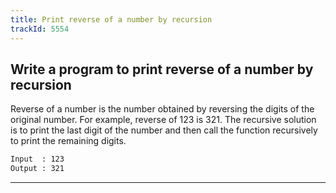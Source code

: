 ```yaml
---
title: Print reverse of a number by recursion
trackId: 5554
---
```


## Write a program to print reverse of a number by recursion

Reverse of a number is the number obtained by reversing the digits of the original number. For example, reverse of 123 is 321. The recursive solution is to print the last digit of the number and then call the function recursively to print the remaining digits.

```txt
Input  : 123
Output : 321
```

---
